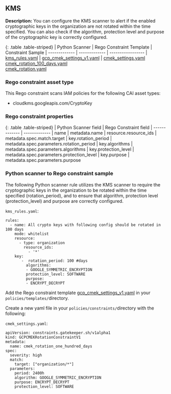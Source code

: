 ## KMS

**Description:** You can configure the KMS scanner to alert if the enabled 
cryptographic keys in the organization are not rotated within the time 
specified. You can also check if the algorithm, protection level and purpose 
of the cryptographic key is correctly configured.

{: .table .table-striped}
| Python Scanner | Rego Constraint Template | Constraint Sample
| ------------- | ------------- | -----------------
| [kms_rules.yaml](https://github.com/forseti-security/terraform-google-forseti/blob/master/modules/rules/templates/rules/kms_rules.yaml) | [gcp_cmek_settings_v1.yaml](https://github.com/forseti-security/policy-library/blob/master/policies/templates/gcp_cmek_settings_v1.yaml) | [cmek_settings.yaml](https://github.com/forseti-security/policy-library/blob/master/samples/cmek_settings.yaml)<br>[cmek_rotation_100_days.yaml](https://github.com/forseti-security/policy-library/blob/master/samples/cmek_rotation_100_days.yaml)<br>[cmek_rotation.yaml](https://github.com/forseti-security/policy-library/blob/master/samples/cmek_rotation.yaml)

### Rego constraint asset type

This Rego constraint scans IAM policies for the following CAI asset types:

- cloudkms.googleapis.com/CryptoKey

### Rego constraint properties

{: .table .table-striped}
| Python Scanner field | Rego Constraint field
| ------------- | -------------
| name | metadata.name
| resource.resource_ids | metadata.spec.match.target
| key.rotation_period | metadata.spec.parameters.rotation_period
| key.algorithms | metadata.spec.parameters.algorithms
| key.protection_level | metadata.spec.parameters.protection_level
| key.purpose | metadata.spec.parameters.purpose

### Python scanner to Rego constraint sample

The following Python scanner rule utilizes the KMS scanner to require the 
cryptographic keys in the organization to be rotated within the time specified 
(rotation_period), and to ensure that algorithm, protection level 
(protection_level) and purpose are correctly configured.

`kms_rules.yaml`:

```
rules:
  - name: All crypto keys with following config should be rotated in 100 days
    mode: whitelist
    resource:
      - type: organization
        resource_ids:
          - '*'
    key:
       -  rotation_period: 100 #days
         algorithms:
         - GOOGLE_SYMMETRIC_ENCRYPTION
         protection_level: SOFTWARE
         purpose:
         - ENCRYPT_DECRYPT
```

Add the Rego constraint template 
[gcp_cmek_settings_v1.yaml](https://github.com/forseti-security/policy-library/blob/master/policies/templates/gcp_cmek_settings_v1.yaml) 
in your `policies/templates/`directory.

Create a new yaml file in your `policies/constraints/`directory with the following:

`cmek_settings.yaml`:

```
apiVersion: constraints.gatekeeper.sh/v1alpha1
kind: GCPCMEKRotationConstraintV1
metadata:
  name: cmek_rotation_one_hundred_days
spec:
  severity: high
  match:
    target: ["organization/*"]
  parameters:
    period: 2400h
    algorithm: GOOGLE_SYMMETRIC_ENCRYPTION
    purpose: ENCRYPT_DECRYPT
    protection_level: SOFTWARE
```

